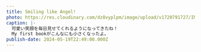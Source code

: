 ```yaml
---
title: Smiling like Angel!
photo: https://res.cloudinary.com/dz8vyplpm/image/upload/v1720791727/IMG_9865_dxs8mi.jpg
caption: |-
  可愛い笑顔を毎日見せてくれるようになってきたね！
  My first bookがこんなにも小さくなったよ。
publish-date: 2024-05-19T22:49:00.000Z
---
```

